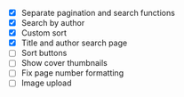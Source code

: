 - [x] Separate pagination and search functions
- [x] Search by author
- [x] Custom sort
- [x] Title and author search page
- [ ] Sort buttons
- [ ] Show cover thumbnails
- [ ] Fix page number formatting
- [ ] Image upload